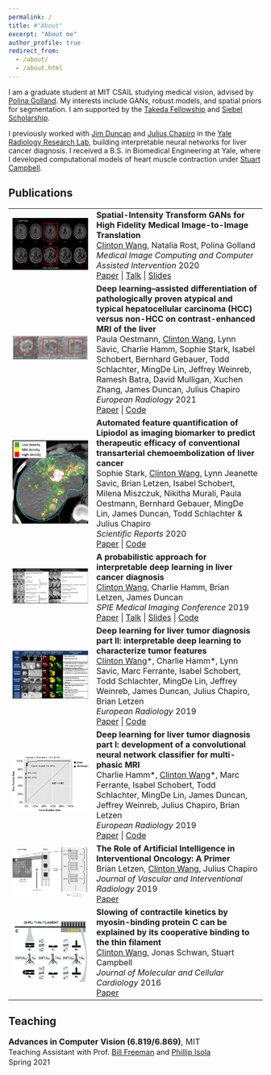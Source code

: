 ```yaml
---
permalink: /
title: #"About"
excerpt: "About me"
author_profile: true
redirect_from: 
  - /about/
  - /about.html
---
```


I am a graduate student at MIT CSAIL studying medical vision, advised by [Polina Golland](https://people.csail.mit.edu/polina/). My interests include GANs, robust models, and spatial priors for segmentation. I am supported by the [Takeda Fellowship](https://mittakedaprogram.mit.edu/) and [Siebel Scholarship](http://www.siebelscholars.com/).

I previously worked with [Jim Duncan](https://medicine.yale.edu/profile/james_duncan/) and [Julius Chapiro](https://medicine.yale.edu/profile/julius_chapiro/) in the [Yale Radiology Research Lab](https://medicine.yale.edu/lab/radresearch/), building interpretable neural networks for liver cancer diagnosis. I received a B.S. in Biomedical Engineering at Yale, where I developed computational models of heart muscle contraction under [Stuart Campbell](https://seas.yale.edu/faculty-research/faculty-directory/stuart-campbell).

<style type="text/css">
	table, th, td {
	  border: 0px solid black;
	}
	table.pub_table {
		width: 100%;
		font-size: 12pt;
	}
	td.pub_td1 {
		width: 33%;
	}
	td.pub_td2 {
		width: 67%;
	}
</style>

<body>
<div class='section_div' id="papers">

<h2>Publications</h2>

<table class="pub_table">
	
<tr>
  <td class="pub_td1"><div class="teaser_img_div"><a href="https://doi.org/10.1007/978-3-030-59713-9_72"><img class="teaser_img" src="images/miccai20_teaser.png" /></a></div></td>
  <td class="pub_td2"><b>Spatial-Intensity Transform GANs for High Fidelity Medical Image-to-Image Translation</b><br /><u>Clinton Wang</u>, Natalia Rost, Polina Golland<br /><i>Medical Image Computing and Computer Assisted Intervention</i> 2020<br />
  <a href="https://doi.org/10.1007/978-3-030-59713-9_72">Paper</a> | <a href="https://drive.google.com/file/d/1Ckaja6Xm8o25zjhfT6DLkXJAgxAEMFEF/view?usp=sharing">Talk</a> | <a href="files/miccai20_talk.pptx">Slides</a> 
</td></tr>

<tr>
  <td class="pub_td1"><div class="teaser_img_div"><a href="https://doi.org/10.1007/s00330-020-07559-1"><img class="teaser_img" src="images/2021_eurorad_paula.png" /></a></div></td>
  <td class="pub_td2"><b>Deep learning–assisted differentiation of pathologically proven atypical and typical hepatocellular carcinoma (HCC) versus non-HCC on contrast-enhanced MRI of the liver</b><br />Paula Oestmann, <u>Clinton Wang</u>, Lynn Savic, Charlie Hamm, Sophie Stark, Isabel Schobert, Bernhard Gebauer, Todd Schlachter, MingDe Lin, Jeffrey Weinreb, Ramesh Batra, David Mulligan, Xuchen Zhang, James Duncan, Julius Chapiro<br /><i>European Radiology</i> 2021<br />
  <a href="https://doi.org/10.1007/s00330-020-07559-1">Paper</a> | <a href="https://github.com/clintonjwang/voi-classifier">Code</a>
</td></tr>

<tr>
  <td class="pub_td1"><div class="teaser_img_div"><a href="https://doi.org/10.1038/s41598-020-75120-7"><img class="teaser_img" src="images/2020_scireports.png" /></a></div></td>
  <td class="pub_td2"><b>Automated feature quantification of Lipiodol as imaging biomarker to predict therapeutic efficacy of conventional transarterial chemoembolization of liver cancer</b><br />Sophie Stark, <u>Clinton Wang</u>, Lynn Jeanette Savic, Brian Letzen, Isabel Schobert, Milena Miszczuk, Nikitha Murali, Paula Oestmann, Bernhard Gebauer, MingDe Lin, James Duncan, Todd Schlachter & Julius Chapiro<br /><i>Scientific Reports</i> 2020<br />
  <a href="https://doi.org/10.1038/s41598-020-75120-7">Paper</a> | <a href="https://github.com/clintonjwang/lipiodol">Code</a>
</td></tr>

<!-- <tr><td class="year_heading">2019<hr class="year_hr_wteaser"></td></tr> -->
<tr>
	<td class="pub_td1"><div class="teaser_img_div"><a href="https://doi.org/10.1117/12.2512473"><img class="teaser_img" src="images/spie19_teaser.jpg"/></a></div></td>
	<td class="pub_td2"><b>A probabilistic approach for interpretable deep learning in liver cancer diagnosis</b><br><u>Clinton Wang</u>, Charlie Hamm, Brian Letzen, James Duncan<br><i>SPIE Medical Imaging Conference</i> 2019<br>
	<a href="https://doi.org/10.1117/12.2512473">Paper</a> | <a href="https://www.spiedigitallibrary.org/conference-proceedings-of-spie/10950/2512473/A-probabilistic-approach-for-interpretable-deep-learning-in-liver-cancer/10.1117/12.2512473.full">Talk</a> | <a href="files/spie19_talk.pptx">Slides</a> | <a href="https://github.com/clintonjwang/voi-classifier">Code</a>
</td></tr>

<tr>
	<td class="pub_td1"><div class="teaser_img_div"><a href="https://doi.org/10.1007/s00330-019-06214-8"><img class="teaser_img" src="images/2020_eurorad_part2.png"/></a></div></td>
	<td class="pub_td2"><b>Deep learning for liver tumor diagnosis part II: interpretable deep learning to characterize tumor features</b><br><u>Clinton Wang</u>*, Charlie Hamm*, Lynn Savic, Marc Ferrante, Isabel Schobert, Todd Schlachter, MingDe Lin, Jeffrey Weinreb, James Duncan, Julius Chapiro, Brian Letzen<br><i>European Radiology</i> 2019<br>
	<a href="https://doi.org/10.1007/s00330-019-06214-8">Paper</a> | <a href="https://github.com/clintonjwang/voi-classifier/tree/part2">Code</a>
</td></tr>

<tr>
	<td class="pub_td1"><div class="teaser_img_div"><a href="https://doi.org/10.1007/s00330-019-06205-9"><img class="teaser_img" src="images/2020_eurorad_part1.png"/></a></div></td>
	<td class="pub_td2"><b>Deep learning for liver tumor diagnosis part I: development of a convolutional neural network classifier for multi-phasic MRI</b><br>Charlie Hamm*, <u>Clinton Wang</u>*, Marc Ferrante, Isabel Schobert, Todd Schlachter, MingDe Lin, James Duncan, Jeffrey Weinreb, Julius Chapiro, Brian Letzen<br><i>European Radiology</i> 2019<br>
	<a href="https://doi.org/10.1007/s00330-019-06205-9">Paper</a> | <a href="https://github.com/clintonjwang/voi-classifier/tree/part1">Code</a>
</td></tr>


<tr>
	<td class="pub_td1"><div class="teaser_img_div"><a href="https://doi.org/10.1016/j.jvir.2018.08.032"><img class="teaser_img" src="images/jvir_review_teaser.jpg"/></a></div></td>
	<td class="pub_td2"><b>The Role of Artificial Intelligence in Interventional Oncology: A Primer</b><br>Brian Letzen, <u>Clinton Wang</u>, Julius Chapiro<br><i>Journal of Vascular and Interventional Radiology</i> 2019<br>
	<a href="https://doi.org/10.1016/j.jvir.2018.08.032">Paper</a>
</td></tr>

<tr>
	<td class="pub_td1"><div class="teaser_img_div"><a href="https://doi.org/10.1016/j.yjmcc.2015.10.007"><img class="teaser_img" src="images/mybpc_jmcc.png"/></a></div></td>
	<td class="pub_td2"><b>Slowing of contractile kinetics by myosin-binding protein C can be explained by its cooperative binding to the thin filament</b><br><u>Clinton Wang</u>, Jonas Schwan, Stuart Campbell<br><i>Journal of Molecular and Cellular Cardiology</i> 2016<br>
	<a href="https://doi.org/10.1016/j.yjmcc.2015.10.007">Paper</a>
</td></tr>
</table>


<h2>Teaching</h2>
<span style="font-size: 12pt;">
	<b>Advances in Computer Vision (6.819/6.869)</b>, MIT<br>
	<span style="font-size: 11pt;">
		Teaching Assistant with Prof. <a href="https://billf.mit.edu/">Bill Freeman</a> and <a href="http://web.mit.edu/phillipi/">Phillip Isola</a> <br>
		Spring 2021<br><br>
<!-- 	<span style="font-size: 12pt;">
	<b>Undergraduate Mentor</b>, MIT<br>
	<span style="font-size: 10pt;">
		MIT Undergraduate Research Opportunities Program<br>
		2020<br><br> -->
<!-- <br><br> -->
<!-- <h2>Work in Progress</h2>
<video width="320" height="240" autoplay loop>
  <source src="images/wip_stroke.mp4" type="video/mp4" />
  Your browser does not support the video tag.
</video>
<a href="https://github.com/clintonjwang/wmh">Code</a>
<video width="320" height="240" autoplay loop>
  <source src="images/wip_stroke2.mp4" type="video/mp4" />
  Your browser does not support the video tag.
</video>
<h2>Awards</h2>
 -->
